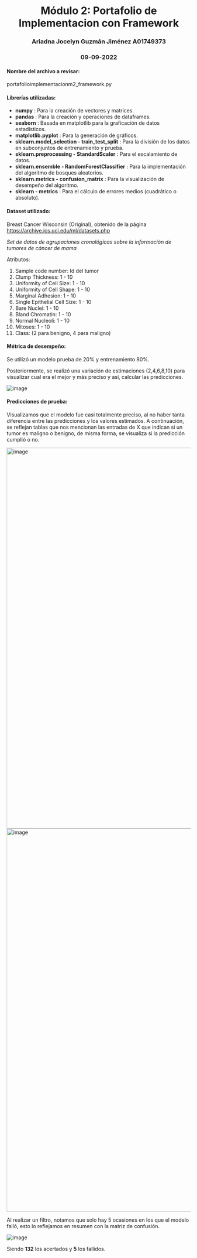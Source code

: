 <h1 align = "center">
  Módulo 2: Portafolio de Implementacion con Framework
</h1>

<h3 align = "center">
 Ariadna Jocelyn Guzmán Jiménez A01749373
</h3>

<h3 align = "center">
 09-09-2022
</h3>
 
#### Nombre del archivo a revisar:
portafolioimplementacionm2_framework.py

#### Librerías utilizadas:
* **numpy** : Para la creación de vectores y matrices.
* **pandas** : Para la creación y operaciones de dataframes.
* **seaborn** : Basada en matplotlib para la graficación de datos estadísticos.
* **matplotlib.pyplot** : Para la generación de gráficos.
* **sklearn.model_selection - train_test_split** : Para la división de los datos en subconjuntos de entrenamiento y prueba.
* **sklearn.preprocessing - StandardScaler** : Para el escalamiento de datos.
* **sklearn.ensemble - RandomForestClassifier** : Para la implementación del algoritmo de bosques aleatorios.
* **sklearn.metrics - confusion_matrix** : Para la visualización de desempeño del algoritmo.
* **sklearn - metrics** : Para el cálculo de errores medios (cuadrático o absoluto).

#### Dataset utilizado: 
  	
Breast Cancer Wisconsin (Original), obtenido de la página https://archive.ics.uci.edu/ml/datasets.php

*Set de datos de agrupaciones cronológicas sobre la información de tumores de cáncer de mama*

Atributos:
1. Sample code number: Id del tumor
2. Clump Thickness: 1 - 10
3. Uniformity of Cell Size: 1 - 10
4. Uniformity of Cell Shape: 1 - 10
5. Marginal Adhesion: 1 - 10
6. Single Epithelial Cell Size: 1 - 10
7. Bare Nuclei: 1 - 10
8. Bland Chromatin: 1 - 10
9. Normal Nucleoli: 1 - 10
10. Mitoses: 1 - 10
11. Class: (2 para benigno, 4 para maligno)

#### Métrica de desempeño:
Se utilizó un modelo prueba de 20% y entrenamiento 80%.

Posteriormente, se realizó una variación de estimaciones (2,4,6,8,10) para visualizar cual era el mejor y más preciso y así, calcular las predicciones.

![image](https://user-images.githubusercontent.com/58440787/189464550-1abea728-55eb-4642-850e-ce575b163590.png)

#### Predicciones de prueba: 
Visualizamos que el modelo fue casi totalmente preciso, al no haber tanta diferencia entre las predicciones y los valores estimados.
A continuación, se reflejan tablas que nos mencionan las entradas de X que indican si un tumor es maligno o benigno, de misma forma, se visualiza si la predicción cumplió o no.

<img width="1040" alt="image" src="https://user-images.githubusercontent.com/58440787/190924268-a31de559-0133-48cb-97e1-e385cfb7e925.png">


<img width="1047" alt="image" src="https://user-images.githubusercontent.com/58440787/190924353-4699d026-3dd6-4377-84d0-5ed898186bf0.png">



Al realizar un filtro, notamos que solo hay 5 ocasiones en los que el modelo falló, esto lo reflejamos en resumen con la matriz de confusión.


![image](https://user-images.githubusercontent.com/58440787/189464574-2a1576ae-d558-4d94-8ac3-46f1b3236d19.png)

Siendo **132** los acertados y **5** los fallidos.


